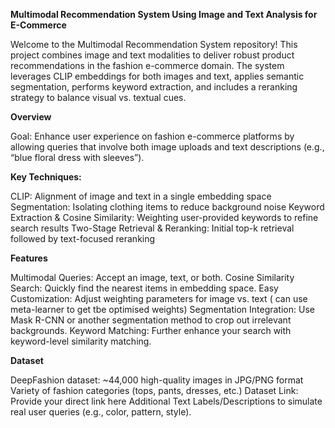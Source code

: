 **Multimodal Recommendation System Using Image and Text Analysis for E-Commerce**

Welcome to the Multimodal Recommendation System repository! This project combines image and text modalities to deliver robust product recommendations in the fashion e-commerce domain. The system leverages CLIP embeddings for both images and text, applies semantic segmentation, performs keyword extraction, and includes a reranking strategy to balance visual vs. textual cues.

**Overview**

Goal: Enhance user experience on fashion e-commerce platforms by allowing queries that involve both image uploads and text descriptions (e.g., “blue floral dress with sleeves”).

**Key Techniques:**

CLIP: Alignment of image and text in a single embedding space
Segmentation: Isolating clothing items to reduce background noise
Keyword Extraction & Cosine Similarity: Weighting user-provided keywords to refine search results
Two-Stage Retrieval & Reranking: Initial top-k retrieval followed by text-focused reranking

**Features**

Multimodal Queries: Accept an image, text, or both.
Cosine Similarity Search: Quickly find the nearest items in embedding space.
Easy Customization: Adjust weighting parameters for image vs. text ( can use meta-learner to get tbe optimised weights)
Segmentation Integration: Use Mask R-CNN or another segmentation method to crop out irrelevant backgrounds.
Keyword Matching: Further enhance your search with keyword-level similarity matching.

**Dataset**

DeepFashion dataset:
~44,000 high-quality images in JPG/PNG format
Variety of fashion categories (tops, pants, dresses, etc.)
Dataset Link: Provide your direct link here
Additional Text Labels/Descriptions to simulate real user queries (e.g., color, pattern, style).
